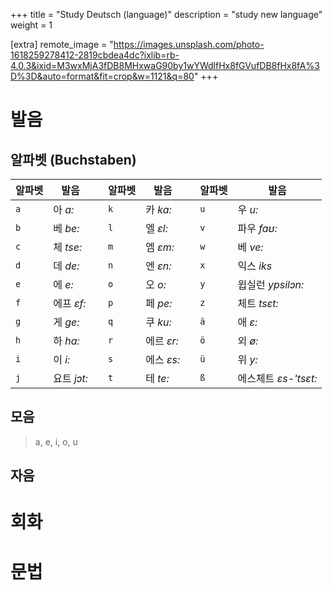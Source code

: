+++
title = "Study Deutsch (language)"
description = "study new language"
weight = 1

[extra]
remote_image = "https://images.unsplash.com/photo-1618259278412-2819cbdea4dc?ixlib=rb-4.0.3&ixid=M3wxMjA3fDB8MHxwaG90by1wYWdlfHx8fGVufDB8fHx8fA%3D%3D&auto=format&fit=crop&w=1121&q=80"
+++

# 발음
## 알파벳 (Buchstaben)
| 알파벳 | 발음      | |알파벳 | 발음     | |알파벳 | 발음 |
|--------|-----------|-|-------|----------|-|-------|--|
| `a`    | 아 *a:*   | |   `k`   | 카 *ka:*   | |   `u`   | 우 *u:*   |
| `b`    | 베 *be:*   | |   `l`   | 엘 *ɛl:*   | |   `v`   | 파우 *faʊ:*   |
| `c`    | 체 *tse:*   | |   `m`   | 엠 *ɛm:*   | |   `w`   | 베 *ve:*   |
| `d`    | 데 *de:*   | |   `n`   | 엔 *ɛn:*   | |   `x`   | 익스 *iks*   |
| `e`    | 에 *e:*   | |   `o`   | 오 *o:*    | |   `y`   | 윕실런 *ypsilɔn:*    |
| `f`    | 에프 *ɛf:*  | |   `p`   | 페 *pe:*   | |   `z`   | 체트 *tsɛt:*   |
| `g`    | 게 *ge:*    | |   `q`   | 쿠 *ku:*   | |   `ä`    | 애 *ɛ:*   |
| `h`    | 하 *ha:*   | |   `r`   | 에르 *ɛr:* | |   `ö`   | 외 *ø:* |
| `i`    | 이 *i:*     | |   `s`   | 에스 *ɛs:* | |   `ü`    | 위 *y:* |
| `j`    | 요트 *jɔt:* | |   `t`   | 테 *te:*   | |   `ß`  | 에스체트 *ɛs-'tsɛt:* |

## 모음
> a, e, i, o, u 

## 자음

# 회화
# 문법
